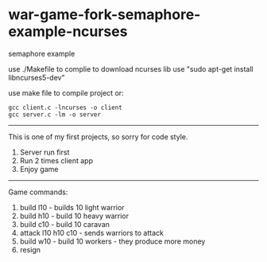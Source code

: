 # war-game-fork-semaphore-example-ncurses
semaphore example

use ./Makefile to complie
to download ncurses lib use "sudo apt-get install libncurses5-dev"

use make file to compile project or:
```
gcc client.c -lncurses -o client
gcc server.c -lm -o server
```

--------------------------------------
This is one of my first projects, so sorry for code style.

1. Server run first
2. Run 2 times client app
3. Enjoy game


--------------------------------------
Game commands:

1. build l10 - builds 10 light warrior
2. build h10 - build 10 heavy warrior
3. build c10 - build 10 caravan
4. attack l10 h10 c10 - sends warriors to attack
5. build w10 - build 10 workers - they produce more money
6. resign
